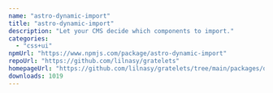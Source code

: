 ```yaml
---
name: "astro-dynamic-import"
title: "astro-dynamic-import"
description: "Let your CMS decide which components to import."
categories:
  - "css+ui"
npmUrl: "https://www.npmjs.com/package/astro-dynamic-import"
repoUrl: "https://github.com/lilnasy/gratelets"
homepageUrl: "https://github.com/lilnasy/gratelets/tree/main/packages/dynamic-import"
downloads: 1019
---
```

